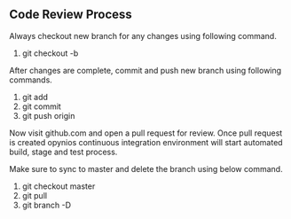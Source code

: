 
Code Review Process
---------------------------------------------
Always checkout new branch for any changes using following command.
1. git checkout -b <branch-name>

After changes are complete, commit and push new branch using following commands.
1. git add <files>
2. git commit
3. git push origin <branch-name>

Now visit github.com and open a pull request for review.
Once pull request is created opynios continuous integration environment will start automated build, stage and test process.

Make sure to sync to master and delete the branch using below command.
1. git checkout master
2. git pull
3. git branch -D <branch name>


